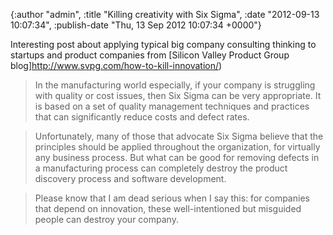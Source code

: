

{:author "admin", :title "Killing creativity with Six Sigma", :date "2012-09-13 10:07:34", :publish-date "Thu, 13 Sep 2012 10:07:34 +0000"}



<!-- content below -->

Interesting post about applying typical big company consulting thinking to startups and product companies from [Silicon Valley Product Group blog]http://www.svpg.com/how-to-kill-innovation/)

> In the manufacturing world especially, if your company is struggling with quality or cost issues, then Six Sigma can be very appropriate. It is based on a set of quality management techniques and practices that can significantly reduce costs and defect rates.

> Unfortunately, many of those that advocate Six Sigma believe that the principles should be applied throughout the organization, for virtually any business process. But what can be good for removing defects in a manufacturing process can completely destroy the product discovery process and software development.

> Please know that I am dead serious when I say this: for companies that depend on innovation, these well-intentioned but misguided people can destroy your company.



